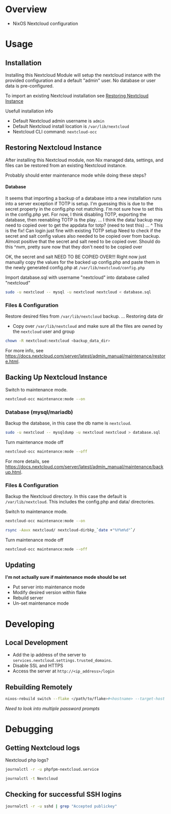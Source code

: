 # Overview
- NixOS Nextcloud configuration

# Usage
## Installation


Installing this Nextcloud Module will setup the nextcloud instance with the provided configuration and a default "admin" user.  No database or user data is pre-configured.

To import an existing Nextcloud installation see [Restoring Nextcloud Instance](#restoring-nextcloud-instance)

Usefull installation info
- Default Nextcloud admin username is `admin`
- Default Nextcloud install location is `/var/lib/nextcloud`
- Nextcloud CLI command: `nextcloud-occ`

## Restoring Nextcloud Instance

After installing this Nextcloud module, non Nix managed data, settings, and files can be restored from an existing Nextcloud instance.

Probably should enter maintenance mode while doing these steps?

#### Database
It seems that importing a backup of a database into a new installation runs into a server exception if TOTP is setup.  I'm guessing this is due to the secret property in the config.php not matching.
I'm not sure how to set this in the config.php yet.
For now, I think disabling TOTP, exporting the database, then reenabling TOTP is the play.
...
I think the data/ backup may need to copied over to get the appdata for totp? (need to test this)
...
^ This is the fix!  Can login just fine with existing TOTP setup
Need to check if the secret and salt config values also needed to be copied over from backup.  Almost positive that the secret and salt need to be copied over.  Should do this
^nvm, pretty sure now that they don't need to be copied over

OK, the secret and salt NEED TO BE COPIED OVER!!!
Right now just manually copy the values for the backed up config.php and paste them in the newly generated config.php at `/var/lib/nextcloud/config.php`

Import database.sql with username "nextcloud" into database called "nextcloud"
```sh
sudo -u nextcloud -- mysql -u nextcloud nextcloud < database.sql
```

### Files & Configuration
Restore desired files from `/var/lib/nextcloud` backup.
...
Restoring data dir
- Copy over `/var/lib/nextcloud` and make sure all the files are owned by the `nextcloud` user and group

```sh
chown -R nextcloud:nextcloud <backup_data_dir>
```

For more info, see https://docs.nextcloud.com/server/latest/admin_manual/maintenance/restore.html.

## Backing Up Nextcloud Instance

Switch to maintenance mode.

```sh
nextcloud-occ maintenance:mode --on
```

### Database (mysql/mariadb)

Backup the database, in this case the db name is `nextcloud`.

```sh
sudo -u nextcloud -- mysqldump -u nextcloud nextcloud > database.sql
```

Turn maintenance mode off

```sh
nextcloud-occ maintenance:mode --off
```

For more details, see https://docs.nextcloud.com/server/latest/admin_manual/maintenance/backup.html.

### Files & Configuration
Backup the Nextcloud directory.  In this case the default is `/var/lib/nextcloud`.
This includes the config.php and data/ directories.

Switch to maintenance mode.

```sh
nextcloud-occ maintenance:mode --on
```

```sh
rsync -Aavx nextcloud/ nextcloud-dirbkp_`date +"%Y%m%d"`/
```

Turn maintenance mode off

```sh
nextcloud-occ maintenance:mode --off
```

## Updating
**I'm not actually sure if maintenance mode should be set**
- Put server into maintenance mode
- Modify desired version within flake
- Rebuild server
- Un-set maintenance mode

# Developing
## Local Development
- Add the ip address of the server to `services.nextcloud.settings.trusted_domains`.
- Disable SSL and HTTPS
- Access the server at `http://<ip_address>/login`

## Rebuilding Remotely
```sh
nixos-rebuild switch --flake </path/to/flake>#<hostname> --target-host "user@<host>" --use-remote-sudo`
```
*Need to look into multiple password prompts*

# Debugging
## Getting Nextcloud logs
Nextcloud php logs?

```sh
journalctl -r -u phpfpm-nextcloud.service

journalctl -t Nextcloud
```

## Checking for successful SSH logins

```sh
journalctl -r -u sshd | grep "Accepted publickey"
```
